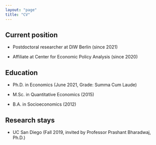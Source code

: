 ```yaml
---
layout: "page"
title: "CV"
---
```


## Current position

* Postdoctoral researcher at DIW Berlin (since 2021)

* Affiliate at Center for Economic Policy Analysis (since 2020)

## Education

* Ph.D. in Economics (June 2021, Grade: Summa Cum Laude)

* M.Sc. in Quantitative Economics (2015)

* B.A. in Socioeconomics (2012)

## Research stays

* UC San Diego (Fall 2019, invited by Professor Prashant Bharadwaj, Ph.D.)
